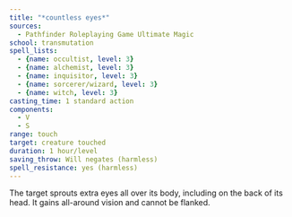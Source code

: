 ```yaml
---
title: "*countless eyes*"
sources:
  - Pathfinder Roleplaying Game Ultimate Magic
school: transmutation
spell_lists:
  - {name: occultist, level: 3}
  - {name: alchemist, level: 3}
  - {name: inquisitor, level: 3}
  - {name: sorcerer/wizard, level: 3}
  - {name: witch, level: 3}
casting_time: 1 standard action
components:
  - V
  - S
range: touch
target: creature touched
duration: 1 hour/level
saving_throw: Will negates (harmless)
spell_resistance: yes (harmless)
---
```


The target sprouts extra eyes all over its body, including on the back of its head. It gains all-around vision and cannot be flanked.

